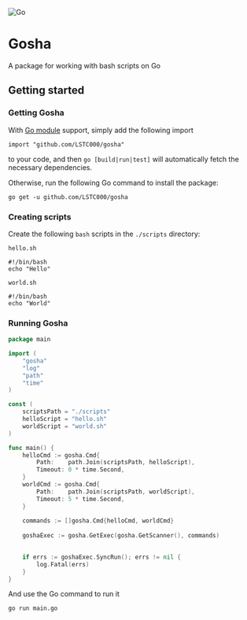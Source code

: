 ![Go](https://img.shields.io/badge/Go-1.22.0-blue)

# Gosha

A package for working with bash scripts on Go

## Getting started

### Getting Gosha
With [Go module](https://github.com/golang/go/wiki/Modules) support, simply add the following import

```
import "github.com/LSTC000/gosha"
```

to your code, and then `go [build|run|test]` will automatically fetch the necessary dependencies.

Otherwise, run the following Go command to install the package:

```
go get -u github.com/LSTC000/gosha
```

### Creating scripts

Create the following `bash` scripts in the `./scripts` directory:

`hello.sh`

```shell
#!/bin/bash
echo "Hello"
```

`world.sh`

```shell
#!/bin/bash
echo "World"
```

### Running Gosha

```go
package main

import (
	"gosha"
	"log"
	"path"
	"time"
)

const (
	scriptsPath = "./scripts"
	helloScript = "hello.sh"
	worldScript = "world.sh"
)

func main() {
	helloCmd := gosha.Cmd{
		Path:    path.Join(scriptsPath, helloScript),
		Timeout: 0 * time.Second,
	}
	worldCmd := gosha.Cmd{
		Path:    path.Join(scriptsPath, worldScript),
		Timeout: 5 * time.Second,
	}
	
	commands := []gosha.Cmd{helloCmd, worldCmd}
	
	goshaExec := gosha.GetExec(gosha.GetScanner(), commands)

	
	if errs := goshaExec.SyncRun(); errs != nil {
		log.Fatal(errs)
	}
}
```

And use the Go command to run it

```
go run main.go
```